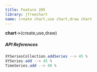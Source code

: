 ```yaml
---
title: Feature 205
library: jfreechart
name: create chart,use chart,draw chart
---
```


**chart**->(create,use,draw) 

##### API References

```java
XYSeriesCollection.addSeries --> 45 %
XYSeries.add --> 45 %
TimeSeries.add --> 40 %
```
